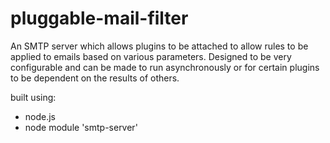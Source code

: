 # pluggable-mail-filter
An SMTP server which allows plugins to be attached to allow rules to be applied to emails based on various parameters. Designed to be very configurable and can be made to run asynchronously or for certain plugins to be dependent on the results of others.

built using:
* node.js
* node module 'smtp-server'
